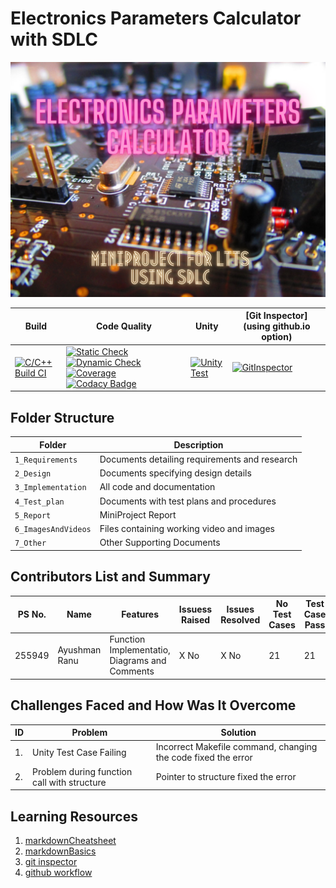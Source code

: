# Electronics Parameters Calculator with SDLC

<img src="/1_Requirements/Electronics Parameters Calculator.png">


| Build                                                                                       | Code Quality | Unity | [Git Inspector](using github.io option) |
|---------------------------------------------------------------------------------------------|--------------|-------|-----------------------------------------|
| [![C/C++ Build CI](https://github.com/255949/StepIn_MiniProject_255949/actions/workflows/c-cpp.yml/badge.svg)](https://github.com/255949/StepIn_MiniProject_255949/actions/workflows/c-cpp.yml) | [![Static Check](https://github.com/255949/StepIn_MiniProject_255949/actions/workflows/cppcheck.yml/badge.svg)](  https://github.com/255949/StepIn_MiniProject_255949/actions/workflows/cppcheck.yml)[![Dynamic Check](https://github.com/255949/StepIn_MiniProject_255949/actions/workflows/dynamic_quality.yml/badge.svg)](  https://github.com/255949/StepIn_MiniProject_255949/actions/workflows/dynamic_quality.yml)[![Coverage](https://github.com/255949/StepIn_MiniProject_255949/actions/workflows/coverage.yml/badge.svg)](  https://github.com/255949/StepIn_MiniProject_255949/actions/workflows/coverage.yml) [![Codacy Badge](https://app.codacy.com/project/badge/Grade/42d51a7f07224e83be3421c54bceea6a)](https://www.codacy.com/gh/255949/StepIn_MiniProject_255949/dashboard?utm_source=github.com&amp;utm_medium=referral&amp;utm_content=255949/StepIn_MiniProject_255949&amp;utm_campaign=Badge_Grade)     | [![Unity Test](https://github.com/255949/StepIn_MiniProject_255949/actions/workflows/unity.yml/badge.svg)](https://github.com/255949/StepIn_MiniProject_255949/actions/workflows/unity.yml)       |[![GitInspector](https://github.com/255949/StepIn_MiniProject_255949/actions/workflows/gitinspector.yml/badge.svg)](https://github.com/255949/StepIn_MiniProject_255949/actions/workflows/gitinspector.yml)                                         |


## Folder Structure
Folder             | Description
-------------------| -----------------------------------------
`1_Requirements`   | Documents detailing requirements and research
`2_Design`         | Documents specifying design details
`3_Implementation` | All code and documentation
`4_Test_plan`      | Documents with test plans and procedures
`5_Report`         | MiniProject Report
`6_ImagesAndVideos`| Files containing working video and images
`7_Other`          | Other Supporting Documents

## Contributors List and Summary

PS No. |  Name   |    Features    | Issuess Raised |Issues Resolved|No Test Cases|Test Case Pass
-------|---------|----------------|----------------|---------------|-------------|--------------
255949 | Ayushman Ranu  | Function Implementatio, Diagrams and Comments    | X No     | X No   | 21   | 21       

## Challenges Faced and How Was It Overcome

| ID | Problem                                     | Solution                                                      |
|----|---------------------------------------------|---------------------------------------------------------------|
| 1. | Unity Test Case Failing                     | Incorrect Makefile command, changing the code fixed the error |
| 2. | Problem during function call with structure | Pointer to structure fixed the error                          |

## Learning Resources
1. [markdownCheatsheet](https://github.com/adam-p/markdown-here/wiki/Markdown-Cheatsheet)
2. [markdownBasics](https://guides.github.com/features/mastering-markdown/)
3. [git inspector](https://github.com/ejwa/gitinspector.git)
4. [github workflow](https://docs.github.com/en/actions/learn-github-action)
